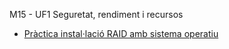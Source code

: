 M15 - UF1 Seguretat, rendiment i recursos

- [Pràctica instal·lació RAID amb sistema operatiu](https://htmlpreview.github.io/?https://github.com/hache2212/Portfoli/blob/main/Moduls/M01-SistemesInformatics/M15/Pr%C3%A0ctica%20instal%C2%B7laci%C3%B3%20RAID%20amb%20sistema%20operatiu/Pr%C3%A0cticaInstallaci%C3%B3RAIDambsistemaoperatiu.html)

